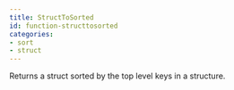 ```yaml
---
title: StructToSorted
id: function-structtosorted
categories:
- sort
- struct
---
```


Returns a struct sorted by the top level keys in a structure.